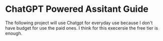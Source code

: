 # ChatGPT Powered Assitant Guide

The following project will use Chatgpt for everyday use because I don't have budget for use the paid ones. I think for this execersie the free tier is enough.
